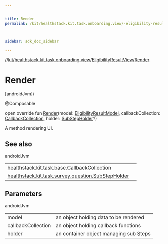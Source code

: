 ```yaml
---


title: Render
permalink: /kit/healthstack.kit.task.onboarding.view/-eligibility-result-view/-render.html



sidebar: sdk_doc_sidebar

---
```



//[kit](/kit.html)/[healthstack.kit.task.onboarding.view](../index.html)/[EligibilityResultView](index.html)/[Render](-render.html)



# Render



[androidJvm]\




@Composable



open override fun [Render](-render.html)(model: [EligibilityResultModel](../../healthstack.kit.task.onboarding.model/-eligibility-result-model/index.html), callbackCollection: [CallbackCollection](../../healthstack.kit.task.base/-callback-collection/index.html), holder: [SubStepHolder](../../healthstack.kit.task.survey.question/-sub-step-holder/index.html)?)



A method rendering UI.



## See also


androidJvm

| | |
|---|---|
| [healthstack.kit.task.base.CallbackCollection](../../healthstack.kit.task.base/-callback-collection/index.html) |  |
| [healthstack.kit.task.survey.question.SubStepHolder](../../healthstack.kit.task.survey.question/-sub-step-holder/index.html) |  |



## Parameters


androidJvm

| | |
|---|---|
| model | an object holding data to be rendered |
| callbackCollection | an object holding callback functions |
| holder | an container object managing sub Steps |







